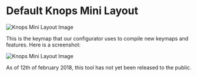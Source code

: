 # Default Knops Mini Layout

![Knops Mini Layout Image](https://i.imgur.com/WQBQctm.png)

This is the keymap that our configurator uses to compile new keymaps and features. Here is a screenshot:

![Knops Mini Layout Image](https://i.imgur.com/afH1NOt.png)

As of 12th of february 2018, this tool has not yet been released to the public.